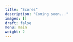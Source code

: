 ```yaml
---
title: "Scores"
description: "Coming soon..."
images: []
draft: false
menu: main
weight: 2
---
```


<body class="main-page">
</body>